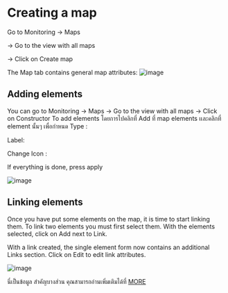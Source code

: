 # Creating a map

Go to Monitoring → Maps

→ Go to the view with all maps

→ Click on Create map

The Map tab contains general map attributes:
![image](https://github.com/lersakk/ZabbixUserManual/assets/136166133/5a223fca-9607-488c-a24d-a830671fd772)

## Adding elements
You can go to Monitoring → Maps → Go to the view with all maps → Click on Constructor
To add elements  โดยการไปคลิกที่ Add ที่ map elements เเละคลิกที่ element นั้นๆ เพื่อกำหนด
Type : 

Label:

Change Icon :

If everything is done, press apply

 ![image](https://github.com/lersakk/ZabbixUserManual/assets/136166133/e9342802-653b-4287-bc5a-b975f1d76a89)


## Linking elements

Once you have put some elements on the map, it is time to start linking them. To link two elements you must first select them. With the elements selected, click on Add next to Link.

With a link created, the single element form now contains an additional Links section. Click on Edit to edit link attributes.


![image](https://github.com/lersakk/ZabbixUserManual/assets/136166133/46f8ec4e-8721-44bb-9406-257826682273)


นี่เป็นข้อมูล สำคัญบางส่วน คุณสามารถอ่านเพิ่มเติมได้ที่ [MORE](https://www.zabbix.com/documentation/current/en/manual/config/visualization/maps/map)
